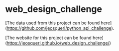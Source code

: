 # web_design_challenge

[The data used from this project can be found here] (https://github.com/jeosqueri/python_api_challenge).

[The website for this project can be found here] (https://jeosqueri.github.io/web_design_challenge/)
